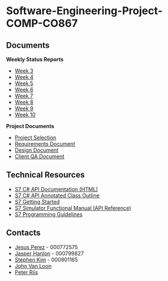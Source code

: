 # Software-Engineering-Project-COMP-CO867

## Documents

**Weekly Status Reports**

- [Week 3](https://docs.google.com/document/d/1OCyRD-NdDvURXSr_VXAFH2YM2sPzhqzwKNEmBjytRxc/edit)
- [Week 4](https://docs.google.com/document/d/1d2l93lQQcObzpVpxl0iuCtza9twGOWQA1pqBqYEeVr8/edit)
- [Week 5](https://docs.google.com/document/d/1s3A7vs2OxB2ki8MsTWbvB6ozeJ3-b-dGQ9aWXbjnK-E/edit)
- [Week 6](https://docs.google.com/document/d/1iVwBf7KjlZZGkVE0UFWhsMh8WuOHuuaHW-1C1nDhwWU/edit)
- [Week 7](https://docs.google.com/document/d/1q0o22EhVuszdzWEYvtETTQM7dJ_gScA-ooHX_th0Zgc/edit)
- [Week 8](https://docs.google.com/document/d/15qvdh_JKfM2kN3GdJ8TzIJSJgygollJU0yXbYG1P5yo/edit)
- [Week 9](https://docs.google.com/document/d/16RmYhRUWsrUClZdDoF713f2RnTTvbbkiV4KRXlus34E/edit)
- [Week 10](https://docs.google.com/document/d/1mS9R1X-ALSlAV146xqFuZ7a-Kv54AkacY3HjaSNUpdo/edit)

**Project Documents**

- [Project Selection](https://docs.google.com/document/d/1_UGLLxkiK16Bwm4oe0oHCjkcQmZxKvyCdjcCkB5Bqmk/edit)
- [Requirements Document](https://docs.google.com/document/d/17TG6tnnxOLfiuEqwxqBwQa5lR1vO-pDm0mMW_oSIJ-o/edit)
- [Design Document](https://docs.google.com/document/d/11U-KatBfBBH0oHoGOSZMBwhIWCWSMEJ6ka6RuluiiL4/edit)
- [Client QA Document](https://docs.google.com/document/d/1K7nrOD7J3rB_hzGGO3ghmj3U17yniDg9cGnYmpDMKrU/edit#)

## Technical Resources

- [S7 C# API Documentation (HTML)](https://www.mesmer.me/~jnlon/eng/siemens-simulation-api-docs/#File:Siemens.Simatic.Simulation.Runtime.Api.x64.cs)
- [S7 C# API Annotated Class Outline](doc/s7-api/src/Siemens.Simatic.Simulation.Runtime.Api.x64.cs)
- [S7 Getting Started](https://cache.industry.siemens.com/dl/files/047/109759047/att_962042/v3/109759047_PLCSIMAdv_SimTable_DOC_V10_en.pdf)
- [S7 Simulator Functional Manual (API Reference)](https://support.industry.siemens.com/cs/attachments/109760835/s7-plcsim_advanced_function_manual_en-US_en-US.pdf?download=true)
- [S7 Programming Guidelines](https://support.industry.siemens.com/cs/attachments/90885040/81318674_programming_guideline_doc_v16_en.pdf?download=true)

## Contacts

- [Jesus Perez](mailto:jesus.perez-santiago@mohawkcollege.ca) - 000772575
- [Jasper Hanlon](mailto:jasper.hanlon@mohawkcollege.ca) - 000799827
- [Stephen Kim](mailto:stephen.kim1@mohawkcollege.ca) - 000801165
- [John Van Loon](mailto:john.van-loon@mohawkcollege.ca)
- [Peter Riis](mailto:peter.riis@mohawkcollege.ca)
